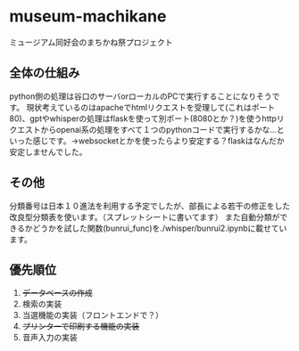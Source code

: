 # museum-machikane

ミュージアム同好会のまちかね祭プロジェクト

## 全体の仕組み

python側の処理は谷口のサーバorローカルのPCで実行することになりそうです。
現状考えているのはapacheでhtmlリクエストを受理して(これはポート80)、gptやwhisperの処理はflaskを使って別ポート(8080とか？)を使うhttpリクエストからopenai系の処理をすべて１つのpythonコードで実行するかな...といった感じです。→websocketとかを使ったらより安定する？flaskはなんだか安定しませんでした。

## その他

分類番号は日本１０進法を利用する予定でしたが、部長による若干の修正をした改良型分類表を使います。（スプレットシートに書いてます）
また自動分類ができるかどうかを試した関数(bunrui_func)を./whisper/bunrui2.ipynbに載せています。

## 優先順位

1. ~~データベースの作成~~
2. 検索の実装
3. 当選機能の実装（フロントエンドで？）
4. ~~プリンターで印刷する機能の実装~~
5. 音声入力の実装
